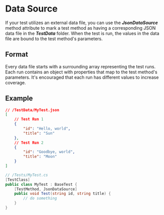 # Data Source
If your test utilizes an external data file, you can use the ***JsonDataSource*** method attribute to mark a test method as having a corresponding JSON data file in the ***TestData*** folder. When the test is run, the values in the data file are bound to the test method's parameters.

## Format
Every data file starts with a surrounding array representing the test runs. Each run contains an object with properties that map to the test method's parameters. It's encouraged that each run has different values to increase coverage.

## Example
``` json
// /TestData/MyTest.json
[
    // Test Run 1
    {
        "id": "Hello, world",
        "title": "Sun"
    },
    // Test Run 2
    {
        "id": "Goodbye, world",
        "title": "Moon"
    }
]
```

``` csharp
// /Tests/MyTest.cs 
[TestClass]
public class MyTest : BaseTest {
    [TestMethod, JsonDataSource]
    public void Test(string id, string title) {
        // do something
    }
}
```